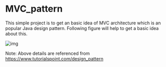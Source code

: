 # MVC_pattern
This simple project is to get an basic idea of MVC architecture which is an popular Java design pattern. Following figure will help to get a basic idea about this. 

![img](https://user-images.githubusercontent.com/81064767/200236531-84409248-fb17-4b81-8e19-74eb8157b83c.png)

Note: Above details are referenced from https://www.tutorialspoint.com/design_pattern 
